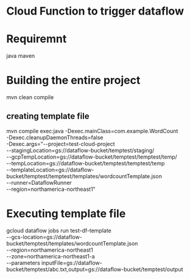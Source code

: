 
# Cloud Function to trigger dataflow

# Requiremnt
java
maven

#  Building the entire project

mvn clean compile

##  creating template file

  mvn compile exec:java -Dexec.mainClass=com.example.WordCount \
  -Dexec.cleanupDaemonThreads=false \
  -Dexec.args="--project=test-cloud-project \
  --stagingLocation=gs://dataflow-bucket/temptest/staging/  \
  --gcpTempLocation=gs://dataflow-bucket/temptest/temptest/temp/ \
  --tempLocation=gs://dataflow-bucket/temptest/temptest/temp  \
  --templateLocation=gs://dataflow-bucket/temptest/temptest/templates/wordcountTemplate.json \
  --runner=DataflowRunner \
  --region=northamerica-northeast1"


# Executing template file

gcloud dataflow jobs run test-df-template \
--gcs-location=gs://dataflow-bucket/temptest/templates/wordcountTemplate.json \
--region=northamerica-northeast1  \
--zone=northamerica-northeast1-a \
--parameters 
      inputFile=gs://dataflow-bucket/temptest/abc.txt,output=gs://dataflow-bucket/temptest/output 
      





